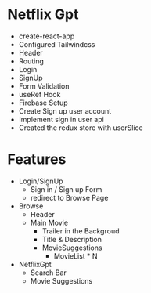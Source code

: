 # Netflix Gpt

- create-react-app
- Configured Tailwindcss
- Header
- Routing
- Login
- SignUp
- Form Validation
- useRef Hook
- Firebase Setup
- Create Sign up user account
- Implement sign in user api
- Created the redux store with userSlice

# Features

- Login/SignUp
    - Sign in / Sign up Form
    - redirect to Browse Page
- Browse
    - Header
    - Main Movie
        - Trailer in the Backgroud
        - Title & Description
        - MovieSuggestions
            - MovieList * N 
- NetflixGpt
    - Search Bar
    - Movie Suggestions